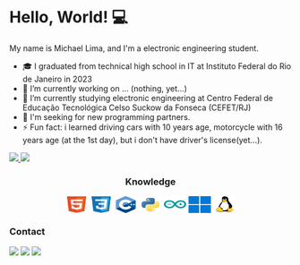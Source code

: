 # Hello, World! 💻

My name is Michael Lima, and I'm a electronic engineering student.

- 🎓 I graduated from technical high school in IT at Instituto Federal do Rio de Janeiro in 2023
- 🔭 I’m currently working on ... (nothing, yet...)
- 🌱 I’m currently studying electronic engineering at Centro Federal de Educação Tecnológica Celso Suckow da Fonseca (CEFET/RJ)
- 🤝 I'm seeking for new programming partners.
- ⚡ Fun fact: i learned driving cars with 10 years age, motorcycle with 16 years age (at the 1st day), but i don't have driver's license(yet...).

<div>
  <a href="https://github.com/MichaelLimaDeveloper">
    <img height="180em" src="https://github-readme-stats.vercel.app/api/top-langs/?username=MichaelLimaDeveloper&layout=compact&langs_count=7&theme=synthwave"/>
    <img height="180em" src="https://github-readme-stats.vercel.app/api?username=MichaelLimaDeveloper&show_icons=true&theme=synthwave&include_all_commits=true&count_private=true"/>
  </a>
</div>

<div style="text-align: center;">
  <h3>Knowledge</h3>
  <img align="center" alt="HTML" height="30" width="40" src="https://github.com/devicons/devicon/blob/master/icons/html5/html5-original.svg">    
  <img align="center" alt="CSS" height="30" width="40" src="https://github.com/devicons/devicon/blob/master/icons/css3/css3-original.svg">
  <img align="center" alt="C++" height="30" width="40" src="https://github.com/devicons/devicon/blob/master/icons/cplusplus/cplusplus-original.svg">
  <img align="center" alt="PYTHON" height="30" width="40" src="https://github.com/devicons/devicon/blob/master/icons/python/python-original.svg">
  <img align="center" alt="ARDUINO" height="30" width="40" src="https://github.com/devicons/devicon/blob/master/icons/arduino/arduino-original.svg">
  <img align="center" alt="WINDOWS" height="30" width="40" src="https://github.com/devicons/devicon/blob/master/icons/windows11/windows11-original.svg">
  <img align="center" alt="LINUX" height="30" width="40" src="https://github.com/devicons/devicon/blob/master/icons/linux/linux-original.svg">
</div>

### Contact

<div> 
  <a href="https://www.youtube.com/@clemontdugx" target="_blank"><img src="https://img.shields.io/badge/YouTube-FF0000?style=for-the-badge&logo=youtube&logoColor=white" target="_blank"></a>
  <a href="www.linkedin.com/in/michaelmlima" target="_blank"><img src="https://img.shields.io/badge/LinkedIn-0077B5?style=for-the-badge&logo=linkedin&logoColor=white" target="_blank"></a>
  <a href="mailto:michaeltwitter364@gmail.com"><img src="https://img.shields.io/badge/-Gmail-%23333?style=for-the-badge&logo=gmail&logoColor=white" target="_blank"></a> 
</div>
